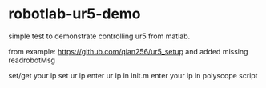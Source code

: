 # robotlab-ur5-demo

simple test to demonstrate controlling ur5 from matlab.

from example: https://github.com/qian256/ur5_setup
and added missing readrobotMsg

set/get your ip
set ur ip
enter ur ip in init.m
enter your ip in polyscope script


